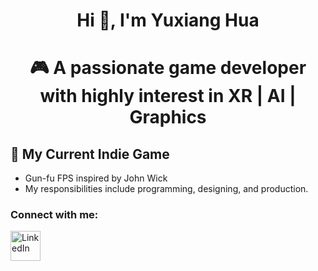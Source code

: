 <p align="center">
  <h1 align="center">Hi 👋, I'm Yuxiang Hua</h1>
</p>

<p align="center">
  <h1 align="center">🎮 A passionate game developer with highly interest in XR | AI | Graphics</h1>
</p>

## 🚀 My Current Indie Game
- Gun-fu FPS inspired by John Wick
- My responsibilities include programming, designing, and production.
  
### Connect with me:
<p>
  <a href="https://www.linkedin.com/in/YOUR_LINKEDIN/" target="_blank">
    <img src="https://cdn.jsdelivr.net/gh/devicons/devicon/icons/linkedin/linkedin-original.svg" alt="LinkedIn" height="48"/>
  </a>
</p>
